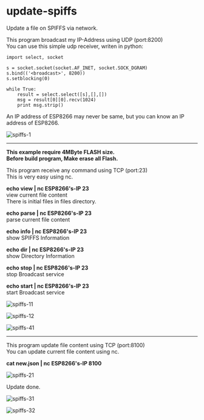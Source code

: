 # update-spiffs

Update a file on SPIFFS via network.   

This program broadcast my IP-Address using UDP (port:8200)   
You can use this simple udp receiver, writen in python:   

	import select, socket

	s = socket.socket(socket.AF_INET, socket.SOCK_DGRAM)
	s.bind(('<broadcast>', 8200))
	s.setblocking(0)

	while True:
	    result = select.select([s],[],[])
	    msg = result[0][0].recv(1024)
	    print msg.strip()

An IP address of ESP8266 may never be same, but you can know an IP address of ESP8266.   

![spiffs-1](https://user-images.githubusercontent.com/6020549/52171728-4c051780-27a5-11e9-81ad-b5adda456ca1.jpg)

---

__This example require 4MByte FLASH size.__   
__Before build program, Make erase all Flash.__   

This program receive any command using TCP (port:23)   
This is very easy using nc.   

**echo view | nc ESP8266's-IP 23**   
view current file content   
There is initial files in files directory.   

**echo parse | nc ESP8266's-IP 23**   
parse current file content   

**echo info | nc ESP8266's-IP 23**   
show SPIFFS Information   

**echo dir | nc ESP8266's-IP 23**   
show Directory Information   

**echo stop | nc ESP8266's-IP 23**   
stop Broadcast service   

**echo start | nc ESP8266's-IP 23**   
start Broadcast service

![spiffs-11](https://user-images.githubusercontent.com/6020549/52176511-49331280-27f7-11e9-84fd-ab58948bb822.jpg)

![spiffs-12](https://user-images.githubusercontent.com/6020549/52176513-4df7c680-27f7-11e9-85af-f994ed04960c.jpg)

![spiffs-41](https://user-images.githubusercontent.com/6020549/52176526-62d45a00-27f7-11e9-9ff9-9b605372047b.jpg)

---


This program update file content using TCP (port:8100)   
You can update current file content using nc.   

**cat new.json | nc ESP8266's-IP 8100**   

![spiffs-21](https://user-images.githubusercontent.com/6020549/52176534-71227600-27f7-11e9-9a33-af788b03a003.jpg)

Update done.   

![spiffs-31](https://user-images.githubusercontent.com/6020549/52176541-7da6ce80-27f7-11e9-8cb8-f142b4c089de.jpg)

![spiffs-32](https://user-images.githubusercontent.com/6020549/52176544-826b8280-27f7-11e9-8f70-a8a78d0691d8.jpg)

